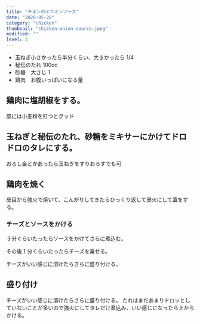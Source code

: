 ```yaml
---
title: "チキンのオニオンソース"
date: "2020-05-28"
category: "chicken"
thumbnail: "chicken-onion-source.jpeg"
modified: ""
level: 3
---
```


- 玉ねぎ小さかったら半分くらい、大きかったら 1/4
- 秘伝のたれ 100cc
- 砂糖　大さじ 1
- 鶏肉　お腹いっぱいになる量

## 鶏肉に塩胡椒をする。

皮には小麦粉を打つとグッド

## 玉ねぎと秘伝のたれ、砂糖をミキサーにかけてドロドロのタレにする。

おろし金とかあったら玉ねぎをすりおろすでも可

## 鶏肉を焼く

皮目から強火で焼いて、こんがりしてきたらひっくり返して弱火にして蓋をする。

### チーズとソースをかける

３分ぐらいたったらソースをかけてさらに煮込む。

その後１分くらいたったらチーズを乗せる。

チーズがいい感じに溶けたらさらに盛り付ける。

## 盛り付け

チーズがいい感じに溶けたらさらに盛り付ける。
たれはまだあまりドロッとしていないことが多いので強火にしてタレだけ煮込み、いい感じになったら上からかける。
